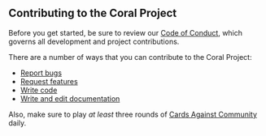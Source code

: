 ## Contributing to the Coral Project

Before you get started, be sure to review our [Code of Conduct](CODE-OF-CONDUCT.md), which governs all development and project contributions.

There are a number of ways that you can contribute to the Coral Project:

* [Report bugs](reporting_bugs.md)
* [Request features](reporting_bugs.md)
* [Write code](write_code.md)
* [Write and edit documentation](write_documentation.md)
    
Also, make sure to play _at least_ three rounds of [Cards Against Community](cards) daily.
